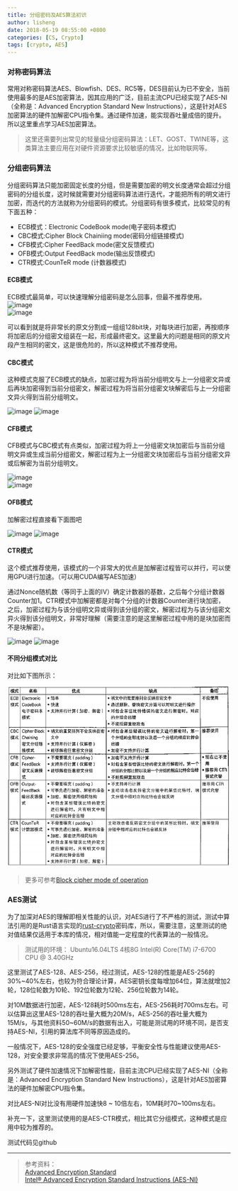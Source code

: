 ```yaml
---
title: 分组密码及AES算法初识
author: lisheng
date: 2018-05-19 08:55:00 +0800
categories: [CS, Crypto]
tags: [crypto, AES]
---
```


### 对称密码算法
常用对称密码算法AES、Blowfish、DES、RC5等，DES目前认为已不安全，当前使用最多的是AES加密算法，因其应用的广泛，目前主流CPU已经实现了AES-NI（全称是：Advanced Encryption Standard New Instructions），这是针对AES加密算法的硬件加解密CPU指令集。通过硬件加速，能实现吞吐量成倍的提升。所以这里重点学习AES加密算法。

>这里还需要列出常见的轻量级分组密码算法：LET、GOST、TWINE等，这类算法主要应用在对硬件资源要求比较敏感的情况，比如物联网等。

### 分组密码算法

分组密码算法只能加密固定长度的分组，但是需要加密的明文长度通常会超过分组密码的分组长度，这时候就需要对分组密码算法进行迭代，才能把所有的明文进行加密，而迭代的方法就称为分组密码的模式。分组密码有很多模式，比较常见的有下面五种：
- ECB模式：Electronic CodeBook mode(电子密码本模式)
- CBC模式:Cipher Block Chainiing mode(密码分组链接模式)
- CFB模式:Cipher FeedBack mode(密文反馈模式)
- OFB模式:Output FeedBack mode(输出反馈模式)
- CTR模式:CounTeR mode (计数器模式)         

#### ECB模式
ECB模式最简单，可以快速理解分组密码是怎么回事，但最不推荐使用。         
![image](https://upload.wikimedia.org/wikipedia/commons/thumb/d/d6/ECB_encryption.svg/601px-ECB_encryption.svg.png)     
![image](https://upload.wikimedia.org/wikipedia/commons/thumb/e/e6/ECB_decryption.svg/601px-ECB_decryption.svg.png)                 

可以看到就是将非常长的原文分割成一组组128bit块，对每块进行加密，再按顺序将加密后的分组密文组装在一起，形成最终密文。这里最大的问题是相同的原文片段产生相同的密文，这是很危险的，所以这种模式不推荐使用。


#### CBC模式
这种模式克服了ECB模式的缺点，加密过程为将当前分组明文与上一分组密文异或后再块加密得到当前分组密文，解密过程为将当前分组密文块解密后与上一分组密文异火得到当前分组明文。

![image](https://upload.wikimedia.org/wikipedia/commons/thumb/8/80/CBC_encryption.svg/601px-CBC_encryption.svg.png)
![image](https://upload.wikimedia.org/wikipedia/commons/thumb/2/2a/CBC_decryption.svg/601px-CBC_decryption.svg.png)     

#### CFB模式
CFB模式与CBC模式有点类似，加密过程为将上一分组密文块加密后与当前分组明文异或生成当前分组密文，解密过程为上一分组密文块加密后与当前分组密文异或后解密为当前分组明文。

![image](https://upload.wikimedia.org/wikipedia/commons/thumb/9/9d/CFB_encryption.svg/601px-CFB_encryption.svg.png)  
![image](https://upload.wikimedia.org/wikipedia/commons/thumb/5/57/CFB_decryption.svg/601px-CFB_decryption.svg.png)   

#### OFB模式
加解密过程直接看下面图吧

![image](https://upload.wikimedia.org/wikipedia/commons/thumb/b/b0/OFB_encryption.svg/601px-OFB_encryption.svg.png)
![image](https://upload.wikimedia.org/wikipedia/commons/thumb/f/f5/OFB_decryption.svg/601px-OFB_decryption.svg.png)


#### CTR模式
这个模式推荐使用，该模式的一个非常大的优点是加解密过程皆可以并行，可以使用GPU进行加速。（可以用CUDA编写AES加速）

通过Nonce随机数（等同于上面的IV）确定计数器的基数，之后每个分组计数器Counter加1。CTR模式中加解密都是对每个分组的计数器Counter进行块加密，之后，加密过程为与该分组明文异或得到该分组的密文，解密过程为与该分组密文异火得到该分组明文，非常好理解（需要注意的是这里解密过程中用的是块加密而不是块解密）。

![image](https://upload.wikimedia.org/wikipedia/commons/thumb/4/4d/CTR_encryption_2.svg/601px-CTR_encryption_2.svg.png)
![image](https://upload.wikimedia.org/wikipedia/commons/thumb/3/3c/CTR_decryption_2.svg/601px-CTR_decryption_2.svg.png)



#### 不同分组模式对比
对比如下图所示：

![image](/assets/img/cs/blockmode_compare.png)   


>更多可参考[Block cipher mode of operation](https://en.wikipedia.org/wiki/Block_cipher_mode_of_operation)


### AES测试
为了加深对AES的理解即相关性能的认识，对AES进行了不严格的测试，测试中算法引用的是Rust语言实现的[rust-crypto](https://github.com/DaGenix/rust-crypto/)密码库，所以，需要注意，这里测试的绝对值结果仅适用于本库的情况，相对值能一定程度的代表算法的一般情况。

>测试用的环境： Ubuntu16.04LTS 4核8G Intel(R) Core(TM) i7-6700 CPU @ 3.40GHz

这里测试了AES-128、AES-256，经过测试，AES-128的性能是AES-256的30%~40%左右，也较为符合理论计算，AES密钥长度每增加64位，算法就增加2轮，128位轮数为10轮、192位轮数为12轮、256位轮数为14轮。

对10M数据进行加密，AES-128耗时500ms左右，AES-256耗时700ms左右。可以估算出这里AES-128的吞吐量大概为20M/s，AES-256的吞吐量大概为15M/s，与其他资料50~60M/s的数据有出入，可能是测试用的环境不同，是否支持AES-NI，引用的算法库不同等原因造成的。

一般情况下，AES-128的安全强度已经足够，平衡安全性与性能建议使用AES-128，对安全要求非常高的情况下使用AES-256。

另外测试了硬件加速情况下加解密性能，目前主流CPU已经实现了AES-NI（全称是：Advanced Encryption Standard New Instructions），这是针对AES加密算法的硬件加解密CPU指令集。

对比AES-NI对比没有用硬件加速快8 ~ 10倍左右，10M耗时70~100ms左右。


补充一下，这里测试使用的是AES-CTR模式，相比其它分组模式，这种模式是应用中较为推荐的。

测试代码见github

---
>参考资料：     
[Advanced Encryption Standard](https://en.wikipedia.org/wiki/Advanced_Encryption_Standard)           
[Intel® Advanced Encryption Standard Instructions (AES-NI)](https://software.intel.com/en-us/articles/intel-advanced-encryption-standard-instructions-aes-ni/)